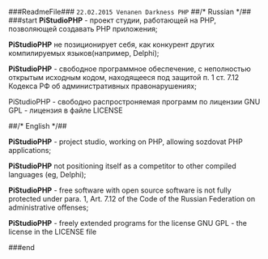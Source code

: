 ###ReadmeFile###
`22.02.2015 Venanen Darkness PHP`
##/* Russian */##
###start
**PiStudioPHP** - проект студии, работающей на PHP, позволяющей создавать PHP приложения;

**PiStudioPHP**  не позиционирует себя, как конкурент других компилируемых языков(например, Delphi);

**PiStudioPHP**  - свободное программное обеспечение, с неполностью открытым исходным кодом, находящееся под защитой  п. 1 ст. 7.12 Кодекса РФ
об административных правонарушениях;

PiStudioPHP - свободно распростроняемая программ по лицензии GNU GPL - лицензия в файле LICENSE

##/* English */##

**PiStudioPHP**  - project studio, working on PHP, allowing sozdovat PHP applications;

**PiStudioPHP**  not positioning itself as a competitor to other compiled languages (eg, Delphi);

**PiStudioPHP**  - free software with open source software is not fully protected under para. 1, Art. 7.12 of the Code of the Russian Federation
on administrative offenses;

**PiStudioPHP**  - freely extended programs for the license GNU GPL - the license in the LICENSE file

###end







